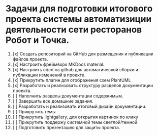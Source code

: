 # Задачи для подготовки итогового проекта системы автоматизиции деятельности сети ресторанов Робот и Точка.

1. [x] Создать репозиторий на GitHub для размещения и публикации файлов проекта.
1. [x] Настроить фреймворк MKDocs material.
1. [x] Настроить ci/cd на github для автоматической сборки и публикации изменений в проекте.
1. [x] Прикрутить плагин для отображения схем PlantUML
1. [x] Разработать и реализовать структуру разделов документации проекта.
1. [ ] Наполнить разделы документации содержимым.
1. [ ] Завершить все домашние задания.
1. [ ] Разработать и реализовать итоговый дизайн документации. 
1. [ ] Прикрутить темы 
1. [ ] Прикрутить lightgallery, для открытия картинок по клику
1. [ ] Прикрутить поддержу системной темы светлой/темной
1. [ ] Подготовить презентацию для защиты проекта.


